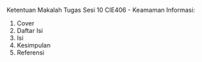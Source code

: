 Ketentuan Makalah Tugas Sesi 10 CIE406 - Keamaman Informasi:
1. Cover
2. Daftar Isi
3. Isi
4. Kesimpulan
5. Referensi